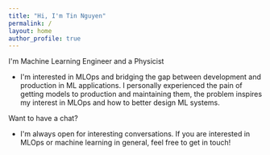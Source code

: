```yaml
---
title: "Hi, I'm Tin Nguyen"
permalink: /
layout: home
author_profile: true
---
```


I'm Machine Learning Engineer and a Physicist
- I'm interested in MLOps and bridging the gap between development and production in ML applications. I personally experienced the pain of getting models to production and maintaining them, the problem inspires my interest in MLOps and how to better design ML systems.

Want to have a chat?
- I'm always open for interesting conversations. If you are interested in MLOps or machine learning in general, feel free to get in touch!
